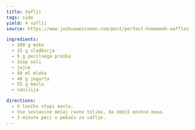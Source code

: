 ```yaml
---
title: Vaflji
tags: side
yield: 4 vaflji
source: https://www.joshuaweissman.com/post/perfect-homemade-waffles

ingredients:
  - 100 g moke
  - 15 g sladkorja
  - 5 g pecilnega praška
  - ščep soli
  - jajce
  - 80 ml mleka
  - 40 g jogurta
  - 55 g masla
  - vanilija

directions:
  - V lončku stopi maslo.
  - Vse sestavine mešaj ravno toliko, da dobiš enotno maso.
  - 3 minute peci v pekaču za vaflje.
---
```


<Recipe :data="$frontmatter" />
